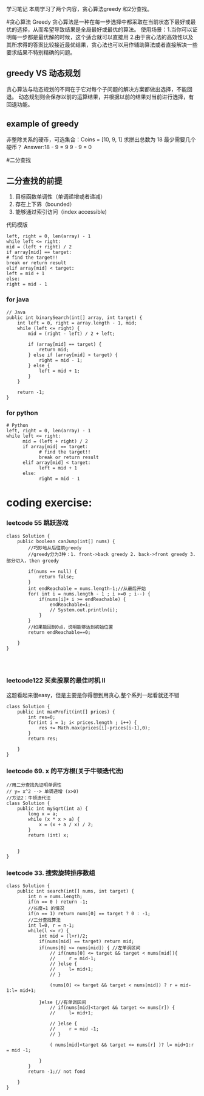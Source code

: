 学习笔记
本周学习了两个内容，贪心算法greedy 和2分查找。

#贪心算法 Greedy
贪心算法是一种在每一步选择中都采取在当前状态下最好或最优的选择，从而希望导致结果是全局最好或最优的算法。
使用场景：1.当你可以证明每一步都是最优解的时候，这个适合就可以直接用
2.由于贪心法的高效性以及其所求得的答案比较接近最优结果，贪心法也可以用作辅助算法或者直接解决一些要求结果不特别精确的问题。


## greedy VS 动态规划
贪心算法与动态规划的不同在于它对每个子问题的解决方案都做出选择，不能回退。
动态规划则会保存以前的运算结果，并根据以前的结果对当前进行选择，有回退功能。

## example of greedy
非整除关系的硬币，可选集合：Coins = [10, 9, 1]
求拼出总数为 18 最少需要几个硬币？
Answer:18 - 9 = 9
      9 - 9 = 0


#二分查找
## 二分查找的前提
1. 目标函数单调性（单调递增或者递减）
2. 存在上下界（bounded）
3. 能够通过索引访问（index accessible)

代码模版
```
left, right = 0, len(array) - 1
while left <= right:
mid = (left + right) / 2
if array[mid] == target:
# find the target!!
break or return result
elif array[mid] < target:
left = mid + 1
else:
right = mid - 1
```

### for java
```
// Java
public int binarySearch(int[] array, int target) {
    int left = 0, right = array.length - 1, mid;
    while (left <= right) {
        mid = (right - left) / 2 + left;

        if (array[mid] == target) {
            return mid;
        } else if (array[mid] > target) {
            right = mid - 1;
        } else {
            left = mid + 1;
        }
    }

    return -1;
}
```

### for python
```
# Python
left, right = 0, len(array) - 1 
while left <= right: 
	  mid = (left + right) / 2 
	  if array[mid] == target: 
		    # find the target!! 
		    break or return result 
	  elif array[mid] < target: 
		    left = mid + 1 
	  else: 
		    right = mid - 1
```

# coding exercise:
### leetcode 55 跳跃游戏
```
class Solution {
    public boolean canJump(int[] nums) {
        //巧妙地从后往前greedy
        //greedy分为3种：1. front->back greedy 2. back->front greedy 3. 部分切入，then greedy

        if(nums == null) {
            return false;
        }
        int endReachable = nums.length-1;//从最后开始
        for( int i = nums.length - 1 ; i >=0 ; i--) {
            if(nums[i]+ i >= endReachable) {
                endReachable=i;
                // System.out.println(i);
            }
        }
        //如果能回到0点，说明能够达到初始位置
        return endReachable==0;

    }
}




```
### leetcode122 买卖股票的最佳时机 II
这题看起来很easy，但是主要是你得想到用贪心,整个系列一起看就还不错
```
class Solution {
    public int maxProfit(int[] prices) {
        int res=0;
        for(int i = 1; i< prices.length ; i++) {
            res += Math.max(prices[i]-prices[i-1],0);
        }
        return res;
        
    }
}
```
### leetcode 69. x 的平方根(关于牛顿迭代法)

```
//用二分查找先证明单调性
// y= x^2 --> 单调递增 (x>0)
//方法2：牛顿迭代法
class Solution {
    public int mySqrt(int a) {
        long x = a;
        while (x * x > a) {
            x = (x + a / x) / 2;
        }
        return (int) x;


    }
}
```


### leetcode 33. 搜索旋转排序数组
```
class Solution {
    public int search(int[] nums, int target) {
        int n = nums.length;
        if(n == 0 ) return -1;
        //长度=1 的情况
        if(n == 1) return nums[0] == target ? 0 : -1;
        //二分查找算法
        int l=0, r = n-1;
        while(l <= r) {
            int mid = (l+r)/2;
            if(nums[mid] == target) return mid;
            if(nums[0] <= nums[mid]) { //左单调区间
                // if(nums[0] <= target && target < nums[mid]){
                //     r = mid-1;
                // }else {
                //     l= mid+1;
                // }

                (nums[0] <= target && target < nums[mid]) ? r = mid-1:l= mid+1;

            }else {//有单调区间
                // if(nums[mid]<target && target <= nums[r]) {
                //     l= mid+1;

                // }else {
                //     r = mid -1;
                // }

                ( nums[mid]<target && target <= nums[r] )? l= mid+1:r = mid -1;

            }
        }
        return -1;// not fond

    }
}
```
